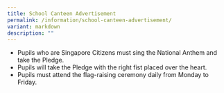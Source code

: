 ```yaml
---
title: School Canteen Advertisement
permalink: /information/school-canteen-advertisement/
variant: markdown
description: ""
---
```



*   Pupils who are Singapore Citizens must sing the National Anthem and take the Pledge.
*   Pupils will take the Pledge with the right fist placed over the heart.
*   Pupils must attend the flag-raising ceremony daily from Monday to Friday.